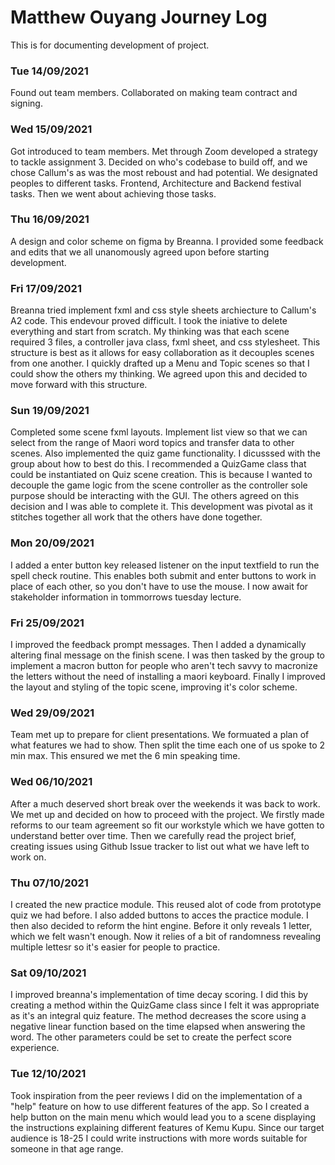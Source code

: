 # Matthew Ouyang Journey Log

This is for documenting development of project.


### Tue 14/09/2021
Found out team members. Collaborated on making team contract and signing.

### Wed 15/09/2021
Got introduced to team members. Met through Zoom developed a strategy to tackle assignment 3. Decided on who's codebase to build off, and we chose Callum's as was the most reboust and had potential. We designated peoples to different tasks. Frontend, Architecture and Backend festival tasks. Then we went about achieving those tasks.

### Thu 16/09/2021
A design and color scheme on figma by Breanna. I provided some feedback and edits that we all unanomously agreed upon before starting development.

### Fri 17/09/2021
Breanna tried implement fxml and css style sheets archiecture to Callum's A2 code. This endevour proved difficult. I took the iniative to delete everything and start from scratch. My thinking was that each scene required 3 files, a controller java class, fxml sheet, and css stylesheet. This structure is best as it allows for easy collaboration as it decouples scenes from one another. I quickly drafted up a Menu and Topic scenes so that I could show the others my thinking. We agreed upon this and decided to move forward with this structure.

### Sun 19/09/2021
Completed some scene fxml layouts. Implement list view so that we can select from the range of Maori word topics and transfer data to other scenes. Also implemented the quiz game functionality. I dicusssed with the group about how to best do this. I recommended a QuizGame class that could be instantiated on Quiz scene creation. This is because I wanted to decouple the game logic from the scene controller as the controller sole purpose should be interacting with the GUI. The others agreed on this decision and I was able to complete it. This development was pivotal as it stitches together all work that the others have done together.

### Mon 20/09/2021
I added a enter button key released listener on the input textfield to run the spell check routine. This enables both submit and enter buttons to work in place of each other, so you don't have to use the mouse. I now await for stakeholder information in tommorrows tuesday lecture.

### Fri 25/09/2021
I improved the feedback prompt messages. Then I added a dynamically altering final message on the finish scene. I was then tasked by the group to implement a macron button for people who aren't tech savvy to macronize the letters without the need of installing a maori keyboard. Finally I improved the layout and styling of the topic scene, improving it's color scheme.

### Wed 29/09/2021
Team met up to prepare for client presentations. We formuated a plan of what features we had to show. Then split the time each one of us spoke to 2 min max. This ensured we met the 6 min speaking time. 

### Wed 06/10/2021
After a much deserved short break over the weekends it was back to work. We met up and decided on how to proceed with the project. We firstly made reforms to our team agreement so fit our workstyle which we have gotten to understand better over time. Then we carefully read the project brief, creating issues using Github Issue tracker to list out what we have left to work on.

### Thu 07/10/2021
I created the new practice module. This reused alot of code from prototype quiz we had before. I also added buttons to acces the practice module. I then also decided to reform the hint engine. Before it only reveals 1 letter, which we felt wasn't enough. Now it relies of a bit of randomness revealing multiple lettesr so it's easier for people to practice. 

### Sat 09/10/2021
I improved breanna's implementation of time decay scoring. I did this by creating a method within the QuizGame class since I felt it was appropriate as it's an integral quiz feature. The method decreases the score using a negative linear function based on the time elapsed when answering the word. The other parameters could be set to create the perfect score experience.

### Tue 12/10/2021
Took inspiration from the peer reviews I did on the implementation of a "help" feature on how to use different features of the app. So I created a help button on the main menu which would lead you to a scene displaying the instructions explaining different features of Kemu Kupu. Since our target audience is 18-25 I could write instructions with more words suitable for someone in that age range.



